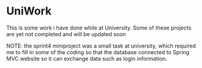 # UniWork
This is some work i have done while at University. Some of these projects are yet not completed and will be updated soon

NOTE:
the sprint4 miniproject was a small task at university, which required me to fill in some of the coding so that the database connected to Spring MVC website so it can exchange data such as login information.
